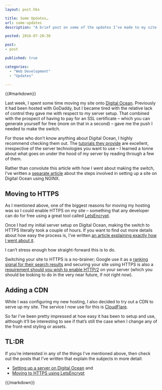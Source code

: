 ```yaml
---
layout: post.hbs

title: Some Updates…
url: some-updates
description: "A brief post on some of the updates I’ve made to my site’s hosting recently."

posted: 2016-07-20:30

post:
- post

published: true

categories:
  - "Web Development"
  - "Updates"

---
```


{{#markdown}}

Last week, I spent some time moving my site onto [Digital Ocean](https://www.digitalocean.com/).  Previously it had been hosted with GoDaddy, but I became tired with the relative lack of control they gave me with respect to my server setup.  That combined with the prospect of having to pay for an SSL certificate – which you can generate yourself for free (more on that in a second) – gave me the push I needed to make the switch.

For those who don’t know anything about Digital Ocean, I highly recommend checking them out.  The [tutorials they provide](https://www.digitalocean.com/community/tutorials/initial-server-setup-with-ubuntu-16-04) are excellent, irrespective of the server technologies you want to use – I learned a tonne about what goes on under the hood of my server by reading through a few of them.

Rather than convolute this article with how I went about making the switch, I’ve written a [separate article](/blog/setting-up-a-site-on-digital-ocean) about the steps involved in setting up a site on Digital Ocean using NGINX.


## Moving to HTTPS

As I mentioned above, one of the biggest reasons for moving my hosting was so I could enable HTTPS on my site – something that any developer can do for free using a great tool called [LetsEncrypt](https://letsencrypt.org/).

Once I had my initial server setup on Digital Ocean, making the switch to HTTPS literally took a couple of hours.  If you want to find out more details about how easy the process is, I’ve written [an article explaining exactly how I went about it](/blog/moving-to-https-with-letsencrypt).

I can’t stress enough how straight-forward this is to do.

Switching your site to HTTPS is a no-brainer; Google use it as a [ranking signal for their search results](https://webmasters.googleblog.com/2014/08/https-as-ranking-signal.html) and securing your site using HTTPS is also a [requirement should you wish to enable HTTP/2](https://www.smashingmagazine.com/2016/02/getting-ready-for-http2/#make-the-move-to-tls) on your server (which you should be looking to do in the very near future, if not right now).


## Adding a CDN

While I was configuring my new hosting, I also decided to try out a CDN to serve up my site.  The service I now use for this is [CloudFlare](https://www.cloudflare.com/overview/).

So far I’ve been pretty impressed at how easy it has been to setup and use, although it’ll be interesting to see if that’s still the case when I change any of the front-end styling or assets.


## TL:DR

If you’re interested in any of the things I’ve mentioned above, then check out the posts that I’ve written that explain the subjects in more detail:

- [Setting up a server on Digital Ocean](/blog/setting-up-a-site-on-digital-ocean) and
- [Moving to HTTPS using LetsEncrypt](/blog/moving-to-https-with-letsencrypt)

{{/markdown}}
